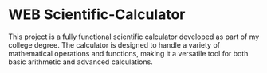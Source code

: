 # WEB Scientific-Calculator
This project is a fully functional scientific calculator developed as part of my college degree. The calculator is designed to handle a variety of mathematical operations and functions, making it a versatile tool for both basic arithmetic and advanced calculations.
